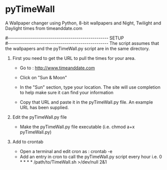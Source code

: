 # pyTimeWall
A Wallpaper changer using Python, 8-bit wallpapers and Night, Twilight and Daylight times from timeanddate.com

#--------------------------------------------------
		        SETUP	
#--------------------------------------------------
The script assumes that the wallpapers and the pyTimeWall.py
script are in the same directory.

1. First you need to get the URL to pull the times for your area.

    * Go to : http://www.timeanddate.com
    *  Click on "Sun & Moon"
    * In the "Sun" section, type your location.  The site will use
	   completion to help make sure it can find your information
	
    * Copy that URL and paste it in the pyTimeWall.py file.  An
	   example URL has been supplied.

2. Edit the pyTimeWall.py file

    * Make the pyTimeWall.py file executable (i.e. chmod a+x pyTimeWall.py)

3. Add to crontab

    * Open a terminal and edit cron as : crontab -e
    * Add an entry in cron to call the pyTimeWall.py script every hour
		i.e. 0 * * * * /path/to/TimeWall.sh >/dev/null 2&1
